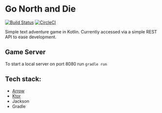 # Go North and Die

[![Build Status](https://travis-ci.org/RawToast/go-north-and-die.svg?branch=master)](https://travis-ci.org/RawToast/go-north-and-die)
[![CircleCI](https://circleci.com/gh/RawToast/go-north-and-die.svg?style=svg)](https://circleci.com/gh/RawToast/go-north-and-die)

Simple text adventure game in Kotlin. Currently accessed via a simple REST API to ease development.

## Game Server

To start a local server on port 8080 run `gradle run`

## Tech stack:

* [Arrow](https://github.com/arrow-kt/arrow)
* [Ktor](https://github.com/ktorio/ktor)
* Jackson
* Gradle
